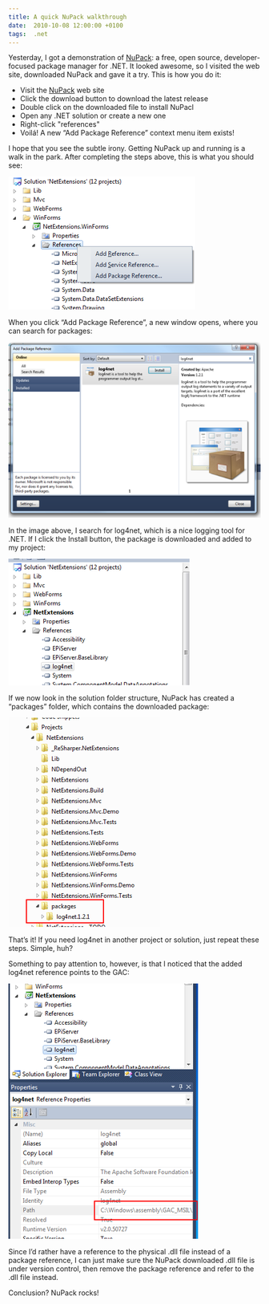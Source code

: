 ```yaml
---
title: A quick NuPack walkthrough
date:  2010-10-08 12:00:00 +0100
tags:  .net
---
```


Yesterday, I got a demonstration of [NuPack](http://nuget.codeplex.com/): a free,
open source, developer-focused package manager for .NET. It looked awesome, so I
visited the web site, downloaded NuPack and gave it a try. This is how you do it:

* Visit the [NuPack](http://nuget.codeplex.com/) web site
* Click the download button to download the latest release
* Double click on the downloaded file to install NuPacl
* Open any .NET solution or create a new one
* Right-click "references"
* Voilá! A new “Add Package Reference” context menu item exists!

I hope that you see the subtle irony. Getting NuPack up and running is a walk in
the park. After completing the steps above, this is what you should see:

![Reference context menu](/assets/blog/2010/10-08-1.png "Add Package Reference context menu")

When you click “Add Package Reference”, a new window opens, where you can search
for packages:

![Package Reference Window](/assets/blog/2010/10-08-2.png "The Add Package Reference window")
 
In the image above, I search for log4net, which is a nice logging tool for .NET.
If I click the Install button, the package is downloaded and added to my project:

![Added reference](/assets/blog/2010/10-08-3.png "The package reference is added to References")

If we now look in the solution folder structure, NuPack has created a “packages”
folder, which contains the downloaded package:

![Packages folder](/assets/blog/2010/10-08-4.png "A “packages” folder is added to the project")

That’s it! If you need log4net in another project or solution, just repeat these
steps. Simple, huh?

Something to pay attention to, however, is that I noticed that the added log4net
reference points to the GAC:

![GAC Reference](/assets/blog/2010/10-08-5.png "Strange behavior. The GAC is used as reference")

Since I’d rather have a reference to the physical .dll file instead of a package
reference, I can just make sure the NuPack downloaded .dll file is under version
control, then remove the package reference and refer to the .dll file instead.

Conclusion? NuPack rocks!